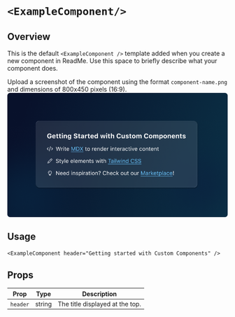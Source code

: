 # `<ExampleComponent/>`

## Overview

This is the default `<ExampleComponent />` template added when you create a new component in ReadMe. Use this space to briefly describe what your component does.

Upload a screenshot of the component using the format `component-name.png` and dimensions of 800x450 pixels (16:9).
<img src="example-component.png" width="800" />

## Usage

```mdx
<ExampleComponent header="Getting started with Custom Components" />
```

## Props

| Prop           | Type   | Description                                 |
| -------------- | ------ | --------------------------------------------|
| `header`       | string | The title displayed at the top.             |
